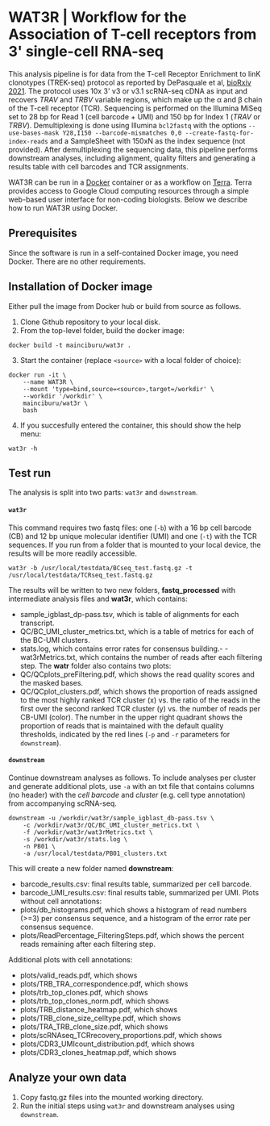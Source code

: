 # WAT3R | Workflow for the Association of T-cell receptors from 3' single-cell RNA-seq

This analysis pipeline is for data from the T-cell Receptor Enrichment to linK clonotypes (TREK-seq) protocol as reported by DePasquale et al, [bioRxiv 2021](https://www.biorxiv.org/content/10.1101/2021.12.01.470599v1). The protocol uses 10x 3' v3 or v3.1 scRNA-seq cDNA as input and recovers *TRAV* and *TRBV* variable regions, which make up the &alpha; and &beta; chain of the T-cell receptor (TCR). Sequencing is performed on the Illumina MiSeq set to 28 bp for Read 1 (cell barcode + UMI) and 150 bp for Index 1 (*TRAV* or *TRBV*). Demultiplexing is done using Illumina `bcl2fastq` with the options `--use-bases-mask Y28,I150 --barcode-mismatches 0,0 --create-fastq-for-index-reads` and a SampleSheet with 150xN as the index sequence (not provided). After demultiplexing the sequencing data, this pipeline performs downstream analyses, including alignment, quality filters and generating a results table with cell barcodes and TCR assignments.

WAT3R can be run in a [Docker](https://www.docker.com) container or as a workflow on [Terra](https://app.terra.bio). Terra provides access to Google Cloud computing resources through a simple web-based user interface for non-coding biologists. Below we describe how to run WAT3R using Docker.


## Prerequisites
Since the software is run in a self-contained Docker image, you need Docker. There are no other requirements.


## Installation of Docker image
Either pull the image from Docker hub or build from source as follows.

1. Clone Github repository to your local disk.
2. From the top-level folder, build the docker image:
```
docker build -t mainciburu/wat3r .
```
3. Start the container (replace `<source>` with a local folder of choice):
```
docker run -it \
	--name WAT3R \
	--mount 'type=bind,source=<source>,target=/workdir' \
	--workdir '/workdir' \
	mainciburu/wat3r \
	bash
```
4. If you succesfully entered the container, this should show the help menu:
```
wat3r -h
```


## Test run
The analysis is split into two parts: `wat3r` and `downstream`. 

#### `wat3r`
This command requires two fastq files: one (`-b`) with a 16 bp cell barcode (CB) and 12 bp unique molecular identifier (UMI) and one (`-t`) with the TCR sequences. If you run from a folder that is mounted to your local device, the results will be more readily accessible.
```
wat3r -b /usr/local/testdata/BCseq_test.fastq.gz -t /usr/local/testdata/TCRseq_test.fastq.gz
```
The results will be written to two new folders, **fastq_processed** with intermediate analysis files and **wat3r**, which contains:
- sample_igblast_dp-pass.tsv, which is table of alignments for each transcript.
- QC/BC_UMI_cluster_metrics.txt, which is a table of metrics for each of the BC-UMI clusters.
- stats.log, which contains error rates for consensus building.- - wat3rMetrics.txt, which contains the number of reads after each filtering step.
The **watr** folder also contains two plots:
- QC/QCplots_preFiltering.pdf, which shows the read quality scores and the masked bases.
- QC/QCplot_clusters.pdf, which shows the proportion of reads assigned to the most highly ranked TCR cluster (x) vs. the ratio of the reads in the first over the second ranked TCR cluster (y) vs. the number of reads per CB-UMI (color). The number in the upper right quadrant shows the proportion of reads that is maintained with the default quality thresholds, indicated by the red lines (`-p` and `-r` parameters for `downstream`).

#### `downstream`
Continue downstream analyses as follows. To include analyses per cluster and generate additional plots, use `-a` with an txt file that contains columns (no header) with the *cell barcode* and *cluster* (e.g. cell type annotation) from accompanying scRNA-seq.
```
downstream -u /workdir/wat3r/sample_igblast_db-pass.tsv \
	-c /workdir/wat3r/QC/BC_UMI_cluster_metrics.txt \
	-f /workdir/wat3r/wat3rMetrics.txt \
	-s /workdir/wat3r/stats.log \
	-n PB01 \
	-a /usr/local/testdata/PB01_clusters.txt
```
This will create a new folder named **downstream**:
- barcode_results.csv: final results table, summarized per cell barcode.
- barcode_UMI_results.csv: final results table, summarized per UMI.
Plots without cell annotations:
- plots/db_histograms.pdf, which shows a histogram of read numbers (>=3) per consensus sequence, and a histogram of the error rate per consensus sequence.
- plots/ReadPercentage_FilteringSteps.pdf, which shows the percent reads remaining after each filtering step.

Additional plots with cell annotations:
- plots/valid_reads.pdf, which shows 
- plots/TRB_TRA_correspondence.pdf, which shows 
- plots/trb_top_clones.pdf, which shows 
- plots/trb_top_clones_norm.pdf, which shows 
- plots/TRB_distance_heatmap.pdf, which shows 
- plots/TRB_clone_size_celltype.pdf, which shows 
- plots/TRA_TRB_clone_size.pdf, which shows 
- plots/scRNAseq_TCRrecovery_proportions.pdf, which shows 
- plots/CDR3_UMIcount_distribution.pdf, which shows 
- plots/CDR3_clones_heatmap.pdf, which shows 


## Analyze your own data
1. Copy fastq.gz files into the mounted working directory.
2. Run the initial steps using `wat3r` and downstream analyses using `downstream`.
